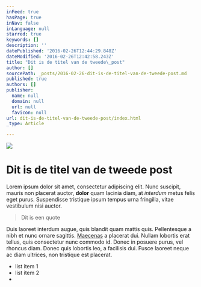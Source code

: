 ```yaml
---
inFeed: true
hasPage: true
inNav: false
inLanguage: null
starred: true
keywords: []
description: ''
datePublished: '2016-02-26T12:44:29.848Z'
dateModified: '2016-02-26T12:42:58.243Z'
title: "Dit is de titel van de tweede\_post"
author: []
sourcePath: _posts/2016-02-26-dit-is-de-titel-van-de-tweede-post.md
published: true
authors: []
publisher:
  name: null
  domain: null
  url: null
  favicon: null
url: dit-is-de-titel-van-de-tweede-post/index.html
_type: Article

---
```

![](https://the-grid-user-content.s3-us-west-2.amazonaws.com/599a3f1d-5ddd-41cb-9472-2799c0891988.jpg)

# Dit is de titel van de tweede post

Lorem ipsum dolor sit amet, consectetur adipiscing elit. Nunc suscipit, mauris non placerat auctor, **dolor** quam lacinia diam, at _interdum_ metus felis eget purus. Suspendisse tristique ipsum tempus urna fringilla, vitae vestibulum nisi auctor. 
> 
> Dit is een quote

Duis laoreet interdum augue, quis blandit quam mattis quis. Pellentesque a nibh et nunc ornare sagittis. [Maecenas][0] a placerat dui. Nullam lobortis erat tellus, quis consectetur nunc commodo id. Donec in posuere purus, vel rhoncus diam. Donec quis lobortis leo, a facilisis dui. Fusce laoreet neque ac diam ultrices, non tristique est placerat.

* list item 1
* list item 2
* 

[0]: https://thegrid.ai/sandertest/